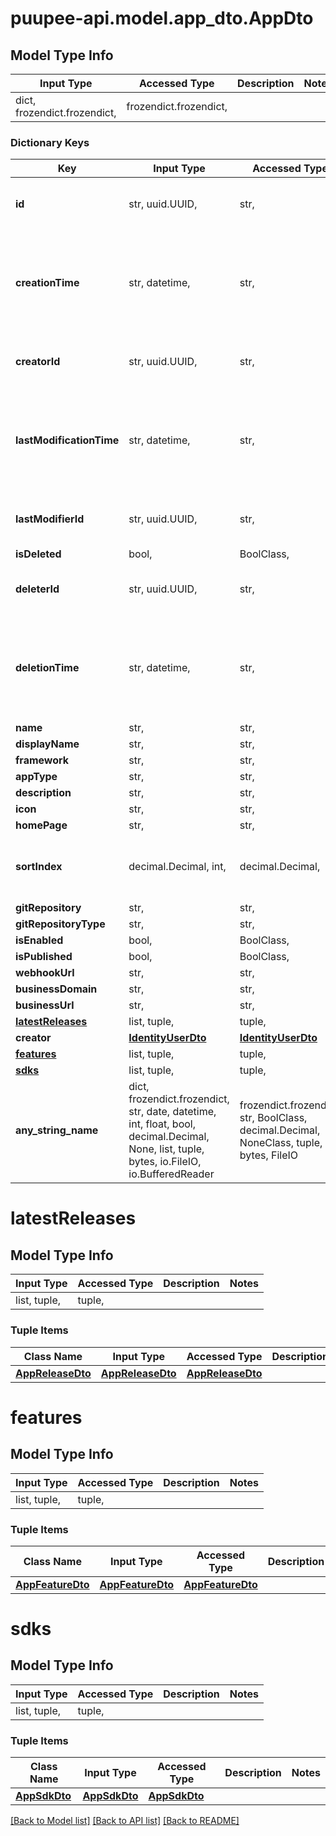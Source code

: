 # puupee-api.model.app_dto.AppDto

## Model Type Info
Input Type | Accessed Type | Description | Notes
------------ | ------------- | ------------- | -------------
dict, frozendict.frozendict,  | frozendict.frozendict,  |  | 

### Dictionary Keys
Key | Input Type | Accessed Type | Description | Notes
------------ | ------------- | ------------- | ------------- | -------------
**id** | str, uuid.UUID,  | str,  |  | [optional] value must be a uuid
**creationTime** | str, datetime,  | str,  |  | [optional] value must conform to RFC-3339 date-time
**creatorId** | str, uuid.UUID,  | str,  |  | [optional] value must be a uuid
**lastModificationTime** | str, datetime,  | str,  |  | [optional] value must conform to RFC-3339 date-time
**lastModifierId** | str, uuid.UUID,  | str,  |  | [optional] value must be a uuid
**isDeleted** | bool,  | BoolClass,  |  | [optional] 
**deleterId** | str, uuid.UUID,  | str,  |  | [optional] value must be a uuid
**deletionTime** | str, datetime,  | str,  |  | [optional] value must conform to RFC-3339 date-time
**name** | str,  | str,  |  | [optional] 
**displayName** | str,  | str,  |  | [optional] 
**framework** | str,  | str,  |  | [optional] 
**appType** | str,  | str,  |  | [optional] 
**description** | str,  | str,  |  | [optional] 
**icon** | str,  | str,  |  | [optional] 
**homePage** | str,  | str,  |  | [optional] 
**sortIndex** | decimal.Decimal, int,  | decimal.Decimal,  |  | [optional] value must be a 32 bit integer
**gitRepository** | str,  | str,  |  | [optional] 
**gitRepositoryType** | str,  | str,  |  | [optional] 
**isEnabled** | bool,  | BoolClass,  |  | [optional] 
**isPublished** | bool,  | BoolClass,  |  | [optional] 
**webhookUrl** | str,  | str,  |  | [optional] 
**businessDomain** | str,  | str,  |  | [optional] 
**businessUrl** | str,  | str,  |  | [optional] 
**[latestReleases](#latestReleases)** | list, tuple,  | tuple,  |  | [optional] 
**creator** | [**IdentityUserDto**](IdentityUserDto.md) | [**IdentityUserDto**](IdentityUserDto.md) |  | [optional] 
**[features](#features)** | list, tuple,  | tuple,  |  | [optional] 
**[sdks](#sdks)** | list, tuple,  | tuple,  |  | [optional] 
**any_string_name** | dict, frozendict.frozendict, str, date, datetime, int, float, bool, decimal.Decimal, None, list, tuple, bytes, io.FileIO, io.BufferedReader | frozendict.frozendict, str, BoolClass, decimal.Decimal, NoneClass, tuple, bytes, FileIO | any string name can be used but the value must be the correct type | [optional]

# latestReleases

## Model Type Info
Input Type | Accessed Type | Description | Notes
------------ | ------------- | ------------- | -------------
list, tuple,  | tuple,  |  | 

### Tuple Items
Class Name | Input Type | Accessed Type | Description | Notes
------------- | ------------- | ------------- | ------------- | -------------
[**AppReleaseDto**](AppReleaseDto.md) | [**AppReleaseDto**](AppReleaseDto.md) | [**AppReleaseDto**](AppReleaseDto.md) |  | 

# features

## Model Type Info
Input Type | Accessed Type | Description | Notes
------------ | ------------- | ------------- | -------------
list, tuple,  | tuple,  |  | 

### Tuple Items
Class Name | Input Type | Accessed Type | Description | Notes
------------- | ------------- | ------------- | ------------- | -------------
[**AppFeatureDto**](AppFeatureDto.md) | [**AppFeatureDto**](AppFeatureDto.md) | [**AppFeatureDto**](AppFeatureDto.md) |  | 

# sdks

## Model Type Info
Input Type | Accessed Type | Description | Notes
------------ | ------------- | ------------- | -------------
list, tuple,  | tuple,  |  | 

### Tuple Items
Class Name | Input Type | Accessed Type | Description | Notes
------------- | ------------- | ------------- | ------------- | -------------
[**AppSdkDto**](AppSdkDto.md) | [**AppSdkDto**](AppSdkDto.md) | [**AppSdkDto**](AppSdkDto.md) |  | 

[[Back to Model list]](../../README.md#documentation-for-models) [[Back to API list]](../../README.md#documentation-for-api-endpoints) [[Back to README]](../../README.md)

